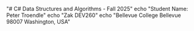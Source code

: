 "# C# Data Structures and Algorithms - Fall 2025"  echo "Student Name: Peter Troendle"  echo "Zak DEV260"  echo "Bellevue College Bellevue 98007 Washington, USA" 
